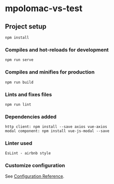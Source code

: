 # mpolomac-vs-test

## Project setup
```
npm install
```

### Compiles and hot-reloads for development
```
npm run serve
```

### Compiles and minifies for production
```
npm run build
```

### Lints and fixes files
```
npm run lint
```

### Dependencies added
```
http client: npm install --save axios vue-axios
modal component: npm install vue-js-modal --save
```

### Linter used
```
EsLint - airbnb style
```

### Customize configuration
See [Configuration Reference](https://cli.vuejs.org/config/).
